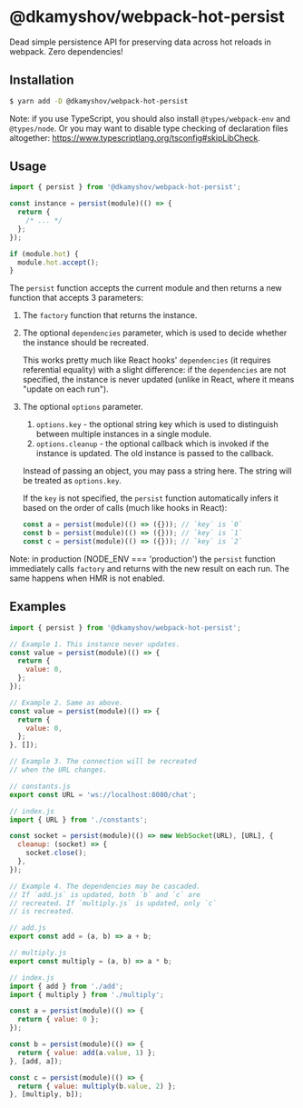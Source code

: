 # @dkamyshov/webpack-hot-persist

Dead simple persistence API for preserving data across hot reloads in webpack. Zero dependencies!

## Installation

```sh
$ yarn add -D @dkamyshov/webpack-hot-persist
```

Note: if you use TypeScript, you should also install `@types/webpack-env` and `@types/node`. Or you may want to disable type checking of declaration files altogether: https://www.typescriptlang.org/tsconfig#skipLibCheck.

## Usage

```js
import { persist } from '@dkamyshov/webpack-hot-persist';

const instance = persist(module)(() => {
  return {
    /* ... */
  };
});

if (module.hot) {
  module.hot.accept();
}
```

The `persist` function accepts the current module and then returns a new function that accepts 3 parameters:

1. The `factory` function that returns the instance.
2. The optional `dependencies` parameter, which is used to decide whether the instance should be recreated.

   This works pretty much like React hooks' `dependencies` (it requires referential equality) with a slight difference: if the `dependencies` are not specified, the instance is never updated (unlike in React, where it means "update on each run").

3. The optional `options` parameter.

   1. `options.key` - the optional string key which is used to distinguish between multiple instances in a single module.
   2. `options.cleanup` - the optional callback which is invoked if the instance is updated. The old instance is passed to the callback.

   Instead of passing an object, you may pass a string here. The string will be treated as `options.key`.

   If the `key` is not specified, the `persist` function automatically infers it based on the order of calls (much like hooks in React):

   ```js
   const a = persist(module)(() => ({})); // `key` is `0`
   const b = persist(module)(() => ({})); // `key` is `1`
   const c = persist(module)(() => ({})); // `key` is `2`
   ```

Note: in production (NODE_ENV === 'production') the `persist` function immediately calls `factory` and returns with the new result on each run. The same happens when HMR is not enabled.

## Examples

```js
import { persist } from '@dkamyshov/webpack-hot-persist';

// Example 1. This instance never updates.
const value = persist(module)(() => {
  return {
    value: 0,
  };
});

// Example 2. Same as above.
const value = persist(module)(() => {
  return {
    value: 0,
  };
}, []);

// Example 3. The connection will be recreated
// when the URL changes.

// constants.js
export const URL = 'ws://localhost:8080/chat';

// index.js
import { URL } from './constants';

const socket = persist(module)(() => new WebSocket(URL), [URL], {
  cleanup: (socket) => {
    socket.close();
  },
});

// Example 4. The dependencies may be cascaded.
// If `add.js` is updated, both `b` and `c` are
// recreated. If `multiply.js` is updated, only `c`
// is recreated.

// add.js
export const add = (a, b) => a + b;

// multiply.js
export const multiply = (a, b) => a * b;

// index.js
import { add } from './add';
import { multiply } from './multiply';

const a = persist(module)(() => {
  return { value: 0 };
});

const b = persist(module)(() => {
  return { value: add(a.value, 1) };
}, [add, a]);

const c = persist(module)(() => {
  return { value: multiply(b.value, 2) };
}, [multiply, b]);
```
